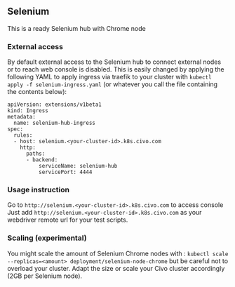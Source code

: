 ## Selenium

This is a ready Selenium hub with Chrome node

### External access

By default external access to the Selenium hub to connect external nodes or to reach web console is disabled. This is easily changed by applying the following YAML to apply ingress via traefik to your cluster with `kubectl apply -f selenium-ingress.yaml` (or whatever you call the file containing the contents below):

```
apiVersion: extensions/v1beta1
kind: Ingress
metadata:
  name: selenium-hub-ingress
spec:
  rules:
  - host: selenium.<your-cluster-id>.k8s.civo.com
    http:
      paths:
      - backend:
          serviceName: selenium-hub
          servicePort: 4444
```

### Usage instruction

Go to `http://selenium.<your-cluster-id>.k8s.civo.com` to access console
Just add `http://selenium.<your-cluster-id>.k8s.civo.com` as your webdriver remote url for your test scripts. 

### Scaling (experimental)

You might scale the amount of Selenium Chrome nodes with :
`kubectl scale --replicas=<amount> deployment/selenium-node-chrome`
but be careful not to overload your cluster. Adapt the size or scale your Civo cluster accordingly (2GB per Selenium node).  
